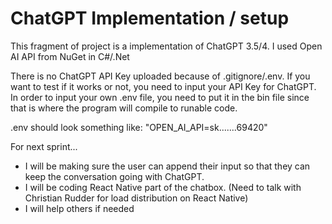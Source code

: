
# ChatGPT Implementation / setup

This fragment of project is a implementation of ChatGPT 3.5/4.
I used Open AI API from NuGet in C#/.Net

There is no ChatGPT API Key uploaded because of .gitignore/.env.
If you want to test if it works or not, you need to input your API Key for ChatGPT. In order to input your own .env file, you need to put it in the bin file since that is where the program will compile to runable code. 

.env should look something like: 
"OPEN_AI_API=sk.......69420"

For next sprint...
- I will be making sure the user can append their input so that they can keep the conversation going with ChatGPT.
- I will be coding React Native part of the chatbox. (Need to talk with Christian Rudder for load distribution on React Native)
- I will help others if needed 


